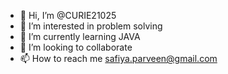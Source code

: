 - 👋 Hi, I’m @CURIE21025
- 👀 I’m interested in problem solving
- 🌱 I’m currently learning JAVA
- 💞️ I’m looking to collaborate
- 📫 How to reach me safiya.parveen@gmail.com

<!---
CURIE21025/CURIE21025 is a ✨ special ✨ repository because its `README.md` (this file) appears on your GitHub profile.
You can click the Preview link to take a look at your changes.
--->
